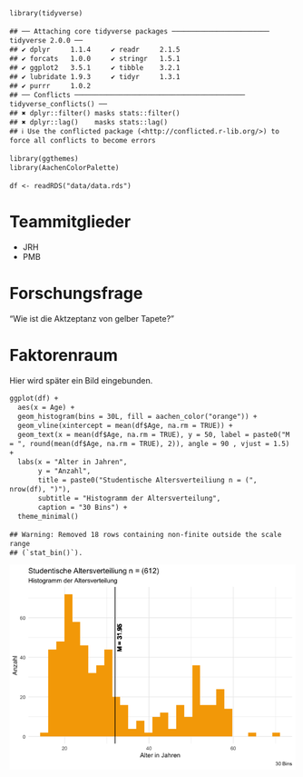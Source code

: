     library(tidyverse)

    ## ── Attaching core tidyverse packages ──────────────────────── tidyverse 2.0.0 ──
    ## ✔ dplyr     1.1.4     ✔ readr     2.1.5
    ## ✔ forcats   1.0.0     ✔ stringr   1.5.1
    ## ✔ ggplot2   3.5.1     ✔ tibble    3.2.1
    ## ✔ lubridate 1.9.3     ✔ tidyr     1.3.1
    ## ✔ purrr     1.0.2     
    ## ── Conflicts ────────────────────────────────────────── tidyverse_conflicts() ──
    ## ✖ dplyr::filter() masks stats::filter()
    ## ✖ dplyr::lag()    masks stats::lag()
    ## ℹ Use the conflicted package (<http://conflicted.r-lib.org/>) to force all conflicts to become errors

    library(ggthemes)
    library(AachenColorPalette)

    df <- readRDS("data/data.rds")

# Teammitglieder

-   JRH
-   PMB

# Forschungsfrage

“Wie ist die Aktzeptanz von gelber Tapete?”

# Faktorenraum

Hier wird später ein Bild eingebunden.

    ggplot(df) +
      aes(x = Age) +
      geom_histogram(bins = 30L, fill = aachen_color("orange")) +
      geom_vline(xintercept = mean(df$Age, na.rm = TRUE)) +
      geom_text(x = mean(df$Age, na.rm = TRUE), y = 50, label = paste0("M = ", round(mean(df$Age, na.rm = TRUE), 2)), angle = 90 , vjust = 1.5) +
      labs(x = "Alter in Jahren", 
           y = "Anzahl", 
           title = paste0("Studentische Altersverteiliung n = (", nrow(df), ")"), 
           subtitle = "Histogramm der Altersverteilung", 
           caption = "30 Bins") +
      theme_minimal()

    ## Warning: Removed 18 rows containing non-finite outside the scale range
    ## (`stat_bin()`).

![](Readme_files/figure-markdown_strict/unnamed-chunk-2-1.png)
